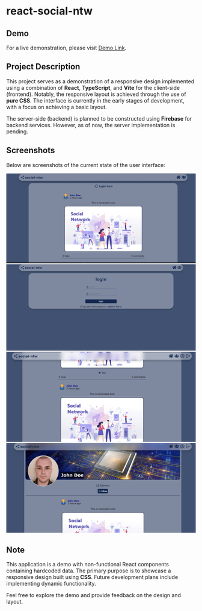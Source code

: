 # react-social-ntw

## Demo

For a live demonstration, please visit [Demo Link](https://gentle-chebakia-7d54e5.netlify.app/).

## Project Description

This project serves as a demonstration of a responsive design implemented using a combination of **React**, **TypeScript**, and **Vite** for the client-side (frontend). Notably, the responsive layout is achieved through the use of **pure CSS**. The interface is currently in the early stages of development, with a focus on achieving a basic layout.

The server-side (backend) is planned to be constructed using **Firebase** for backend services. However, as of now, the server implementation is pending.

## Screenshots

Below are screenshots of the current state of the user interface:

![home](readmeAssets/homeNotLogged.JPG)
![login](readmeAssets/login.JPG)
![home](readmeAssets/homeLogged.JPG)
![profile](readmeAssets/profile.JPG)

## Note

This application is a demo with non-functional React components containing hardcoded data. The primary purpose is to showcase a responsive design built using **CSS**. Future development plans include implementing dynamic functionality.

Feel free to explore the demo and provide feedback on the design and layout.